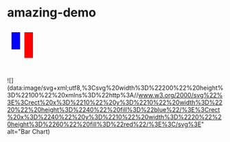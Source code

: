 # amazing-demo

<svg width="200" height="100">
  <rect x="10" y="10" width="20" height="40" fill="blue"></rect>
  <rect x="40" y="10" width="20" height="60" fill="red"></rect>
</svg>

![](data:image/svg+xml;utf8,%3Csvg%20width%3D%22200%22%20height%3D%22100%22%20xmlns%3D%22http%3A//www.w3.org/2000/svg%22%3E%3Crect%20x%3D%2210%22%20y%3D%2210%22%20width%3D%2220%22%20height%3D%2240%22%20fill%3D%22blue%22/%3E%3Crect%20x%3D%2240%22%20y%3D%2210%22%20width%3D%2220%22%20height%3D%2260%22%20fill%3D%22red%22/%3E%3C/svg%3E" alt="Bar Chart)
